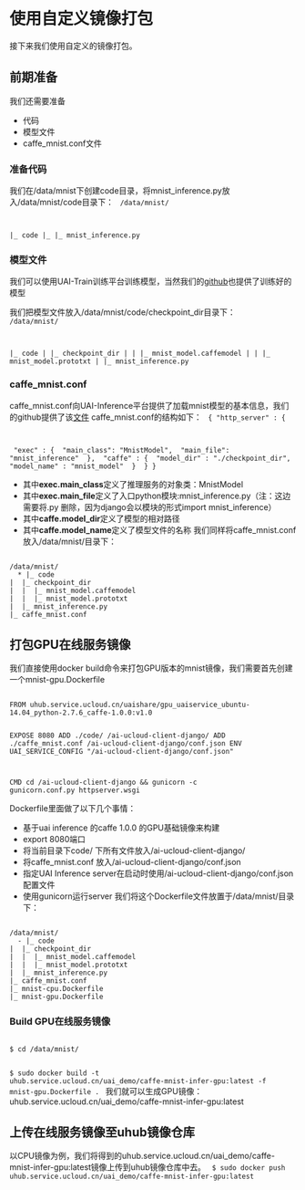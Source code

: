 

# 使用自定义镜像打包
接下来我们使用自定义的镜像打包。

## 前期准备
我们还需要准备

  * 代码
  * 模型文件
  * caffe_mnist.conf文件

### 准备代码
我们在/data/mnist下创建code目录，将mnist\_inference.py放入/data/mnist/code目录下：
<code>
/data/mnist/

|_ code
|_ |_ mnist_inference.py
</code>

### 模型文件 ###
我们可以使用UAI-Train训练平台训练模型，当然我们的[github](https://github.com/ucloud/uai-sdk/tree/master/examples/caffe/inference/mnist/checkpoint_dir)也提供了训练好的模型 


我们把模型文件放入/data/mnist/code/checkpoint\_dir目录下：
<code>
/data/mnist/

|_ code
|  |_ checkpoint_dir
|  |  |_ mnist_model.caffemodel
|  |  |_ mnist_model.prototxt
|  |_ mnist_inference.py
</code>

### caffe_mnist.conf
caffe\_mnist.conf向UAI-Inference平台提供了加载mnist模型的基本信息，我们的github提供了该[文件](https://github.com/ucloud/uai-sdk/blob/master/examples/caffe/inference/mnist/caffe_mnist.conf)
caffe\_mnist.conf的结构如下：
<code>
{
    "http_server" : {

​        "exec" : {
​            "main_class": "MnistModel",
​            "main_file": "mnist_inference"
​        },
​        "caffe" : {
​            "model_dir" : "./checkpoint_dir",
​            "model_name" : "mnist_model"
​        }
​    }
}
</code>

  * 其中**exec.main\_class**定义了推理服务的对象类：MnistModel 
  * 其中**exec.main\_file**定义了入口python模块:mnist\_inference.py（注：这边需要将.py 删除，因为django会以模块的形式import mnist\_inference）
  * 其中**caffe.model\_dir**定义了模型的相对路径 
  * 其中**caffe.model\_name**定义了模型文件的名称 
我们同样将caffe\_mnist.conf放入/data/mnist/目录下：
<code>
/data/mnist/
  * |_ code
|  |_ checkpoint_dir
|  |  |_ mnist_model.caffemodel
|  |  |_ mnist_model.prototxt
|  |_ mnist_inference.py
|_ caffe_mnist.conf
</code>

## 打包GPU在线服务镜像
我们直接使用docker build命令来打包GPU版本的mnist镜像，我们需要首先创建一个mnist-gpu.Dockerfile

<code>
FROM uhub.service.ucloud.cn/uaishare/gpu_uaiservice_ubuntu-14.04_python-2.7.6_caffe-1.0.0:v1.0

EXPOSE 8080
ADD ./code/ /ai-ucloud-client-django/
ADD ./caffe_mnist.conf  /ai-ucloud-client-django/conf.json
ENV UAI_SERVICE_CONFIG "/ai-ucloud-client-django/conf.json"

CMD cd /ai-ucloud-client-django && gunicorn -c gunicorn.conf.py httpserver.wsgi
</code>

Dockerfile里面做了以下几个事情：
  - 基于uai inference 的caffe 1.0.0 的GPU基础镜像来构建
  - export 8080端口
  - 将当前目录下code/ 下所有文件放入/ai-ucloud-client-django/
  - 将caffe\_mnist.conf  放入/ai-ucloud-client-django/conf.json
  - 指定UAI Inference server在启动时使用/ai-ucloud-client-django/conf.json 配置文件
  - 使用gunicorn运行server
我们将这个Dockerfile文件放置于/data/mnist/目录下：
<code>
/data/mnist/
  - |_ code
|  |_ checkpoint_dir
|  |  |_ mnist_model.caffemodel
|  |  |_ mnist_model.prototxt
|  |_ mnist_inference.py
|_ caffe_mnist.conf
|_ mnist-cpu.Dockerfile
|_ mnist-gpu.Dockerfile
</code>

### Build GPU在线服务镜像
<code>
$ cd /data/mnist/

$ sudo docker build -t uhub.service.ucloud.cn/uai_demo/caffe-mnist-infer-gpu:latest -f mnist-gpu.Dockerfile .
</code>
我们就可以生成GPU镜像：uhub.service.ucloud.cn/uai_demo/caffe-mnist-infer-gpu:latest

## 上传在线服务镜像至uhub镜像仓库
以CPU镜像为例，我们将得到的uhub.service.ucloud.cn/uai\_demo/caffe-mnist-infer-gpu:latest镜像上传到uhub镜像仓库中去。
<code>
$ sudo docker push uhub.service.ucloud.cn/uai_demo/caffe-mnist-infer-gpu:latest
</code>

